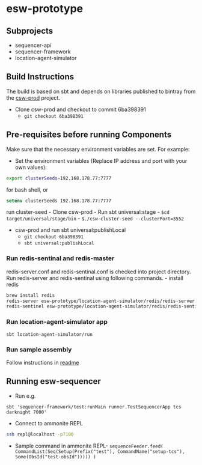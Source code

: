 # esw-prototype


## Subprojects

* sequencer-api 
* sequencer-framework
* location-agent-simulator

## Build Instructions

The build is based on sbt and depends on libraries published to bintray from the 
[csw-prod](https://github.com/tmtsoftware/csw-prod) project.

- Clone csw-prod and checkout to commit 6ba398391
    - ```git checkout 6ba398391```

## Pre-requisites before running Components

Make sure that the necessary environment variables are set. For example:

* Set the environment variables (Replace IP address and port with your own values):
```bash
export clusterSeeds=192.168.178.77:7777
```
for bash shell, or 
```csh
setenv clusterSeeds 192.168.178.77:7777
```

run cluster-seed
    - Clone csw-prod
    - Run sbt universal:stage
    - ```$cd target/universal/stage/bin```
    - ```$./csw-cluster-seed --clusterPort=3552```
    
* csw-prod and run sbt universal:publishLocal 
    - ```git checkout 6ba398391```
    - ```sbt universal:publishLocal```

### Run redis-sentinal and redis-master 
redis-server.conf and redis-sentinal.conf is checked into project directory. Run 
redis-server and redis-sentinal using following commands. 
    -  install redis
```bash
brew install redis
redis-server esw-prototype/location-agent-simulator/redis/redis-server.conf
redis-sentinel esw-prototype/location-agent-simulator/redis/redis-sentinel.conf
```

### Run location-agent-simulator app
```sbtshell
sbt location-agent-simulator/run
```

### Run sample assembly
  Follow instructions in [readme](https://github.com/Poorva17/sample-assembly-hcd)

## Running esw-sequencer

 - Run e.g. 
 ```sbtshell
sbt 'sequencer-framework/test:runMain runner.TestSequencerApp tcs darknight 7000'
```

- Connect to ammonite REPL
```bash
ssh repl@localhost -p7100
```
  
 - Sample command in ammonite REPL- 
 `sequenceFeeder.feed(
    CommandList(Seq(Setup(Prefix("test"), CommandName("setup-tcs"), Some(ObsId("test-obsId")))))
  )`
 